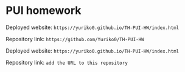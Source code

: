 # PUI homework

Deployed website: `https://yuriko0.github.io/TH-PUI-HW/index.html` 

Repository link: `https://github.com/Yuriko0/TH-PUI-HW`

Deployed website: `https://yuriko0.github.io/TH-PUI-HW/index.html`

Repository link: `add the URL to this repository`
